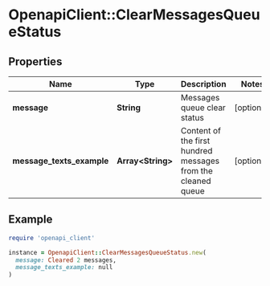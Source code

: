 # OpenapiClient::ClearMessagesQueueStatus

## Properties

| Name | Type | Description | Notes |
| ---- | ---- | ----------- | ----- |
| **message** | **String** | Messages queue clear status | [optional] |
| **message_texts_example** | **Array&lt;String&gt;** | Content of the first hundred messages from the cleaned queue | [optional] |

## Example

```ruby
require 'openapi_client'

instance = OpenapiClient::ClearMessagesQueueStatus.new(
  message: Cleared 2 messages,
  message_texts_example: null
)
```

